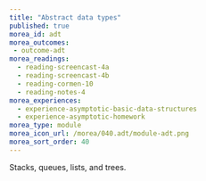 ```yaml
---
title: "Abstract data types"
published: true
morea_id: adt
morea_outcomes:
 - outcome-adt
morea_readings:
  - reading-screencast-4a
  - reading-screencast-4b
  - reading-cormen-10
  - reading-notes-4
morea_experiences:
  - experience-asymptotic-basic-data-structures
  - experience-asymptotic-homework
morea_type: module
morea_icon_url: /morea/040.adt/module-adt.png
morea_sort_order: 40
---
```


Stacks, queues, lists, and trees.
